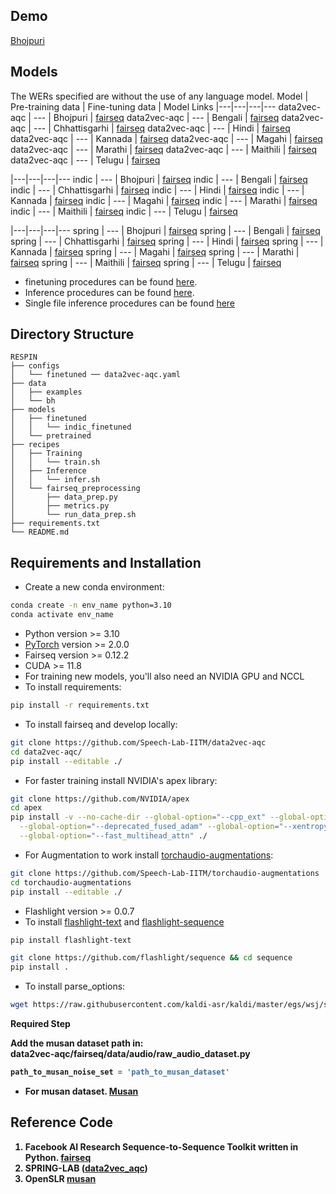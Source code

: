 ## Demo
[Bhojpuri](https://bhashini.gov.in/ulca/search-model/67eb8f9a7d193a1beb4b86c5)


## Models

The WERs specified are without the use of any language model.
Model | Pre-training data | Fine-tuning data | Model Links 
|---|---|---|---
data2vec-aqc | --- | Bhojpuri | [fairseq](https://huggingface.co/SpireLab/RESPIN/resolve/main/finetuned/data2vec-aqc/bh_checkpoint_best.pt) 
data2vec-aqc | --- | Bengali  | [fairseq](https://huggingface.co/SpireLab/RESPIN/resolve/main/finetuned/data2vec-aqc/bn_checkpoint_best.pt)
data2vec-aqc | --- | Chhattisgarhi | [fairseq](https://huggingface.co/SpireLab/RESPIN/resolve/main/finetuned/data2vec-aqc/ch_checkpoint_best.pt)
data2vec-aqc | --- | Hindi | [fairseq](https://huggingface.co/SpireLab/RESPIN/resolve/main/finetuned/data2vec-aqc/hi_checkpoint_best.pt)
data2vec-aqc | --- | Kannada | [fairseq](https://huggingface.co/SpireLab/RESPIN/resolve/main/finetuned/data2vec-aqc/kn_checkpoint_best.pt)
data2vec-aqc | --- | Magahi | [fairseq](https://huggingface.co/SpireLab/RESPIN/resolve/main/finetuned/data2vec-aqc/mg_checkpoint_best.pt)
data2vec-aqc | --- | Marathi | [fairseq](https://huggingface.co/SpireLab/RESPIN/resolve/main/finetuned/data2vec-aqc/mr_checkpoint_best.pt)
data2vec-aqc | --- | Maithili | [fairseq](https://huggingface.co/SpireLab/RESPIN/resolve/main/finetuned/data2vec-aqc/mt_checkpoint_best.pt)
data2vec-aqc | --- | Telugu | [fairseq](https://huggingface.co/SpireLab/RESPIN/resolve/main/finetuned/data2vec-aqc/te_checkpoint_best.pt)


|---|---|---|---
indic | --- | Bhojpuri | [fairseq](https://huggingface.co/SpireLab/RESPIN/resolve/main/finetuned/indic/bh_checkpoint_best.pt) 
indic | --- | Bengali  | [fairseq](https://huggingface.co/SpireLab/RESPIN/resolve/main/finetuned/indic/bn_checkpoint_best.pt)
indic | --- | Chhattisgarhi | [fairseq](https://huggingface.co/SpireLab/RESPIN/resolve/main/finetuned/indic/ch_checkpoint_best.pt)
indic | --- | Hindi | [fairseq](https://huggingface.co/SpireLab/RESPIN/resolve/main/finetuned/indic/hi_checkpoint_best.pt)
indic | --- | Kannada | [fairseq](https://huggingface.co/SpireLab/RESPIN/resolve/main/finetuned/indic/kn_checkpoint_best.pt)
indic | --- | Magahi | [fairseq](https://huggingface.co/SpireLab/RESPIN/resolve/main/finetuned/indic/mg_checkpoint_best.pt)
indic | --- | Marathi | [fairseq](https://huggingface.co/SpireLab/RESPIN/resolve/main/finetuned/indic/mr_checkpoint_best.pt)
indic | --- | Maithili | [fairseq](https://huggingface.co/SpireLab/RESPIN/resolve/main/finetuned/indic/mt_checkpoint_best.pt)
indic | --- | Telugu | [fairseq](https://huggingface.co/SpireLab/RESPIN/resolve/main/finetuned/indic/te_checkpoint_best.pt)


|---|---|---|---
spring | --- | Bhojpuri | [fairseq](https://huggingface.co/SpireLab/RESPIN/resolve/main/finetuned/spring/bh_checkpoint_best.pt) 
spring | --- | Bengali  | [fairseq](https://huggingface.co/SpireLab/RESPIN/resolve/main/finetuned/spring/bn_checkpoint_best.pt)
spring | --- | Chhattisgarhi | [fairseq](https://huggingface.co/SpireLab/RESPIN/resolve/main/finetuned/spring/ch_checkpoint_best.pt)
spring | --- | Hindi | [fairseq](https://huggingface.co/SpireLab/RESPIN/resolve/main/finetuned/spring/hi_checkpoint_best.pt)
spring | --- | Kannada | [fairseq](https://huggingface.co/SpireLab/RESPIN/resolve/main/finetuned/spring/kn_checkpoint_best.pt)
spring | --- | Magahi | [fairseq](https://huggingface.co/SpireLab/RESPIN/resolve/main/finetuned/spring/mg_checkpoint_best.pt)
spring | --- | Marathi | [fairseq](https://huggingface.co/SpireLab/RESPIN/resolve/main/finetuned/spring/mr_checkpoint_best.pt)
spring | --- | Maithili | [fairseq](https://huggingface.co/SpireLab/RESPIN/resolve/main/finetuned/spring/mt_checkpoint_best.pt)
spring | --- | Telugu | [fairseq](https://huggingface.co/SpireLab/RESPIN/resolve/main/finetuned/spring/te_checkpoint_best.pt)




* finetuning procedures can be found [here](https://github.com/labspire/respin_baselines/tree/main/fairseq/recipes/Training).
* Inference procedures can be found [here](https://github.com/labspire/respin_baselines/tree/main/fairseq/recipes/Inference).
* Single file inference procedures can be found [here](https://github.com/labspire/respin_baselines/tree/main/fairseq/recipes/Single_File_Infer)

## Directory Structure
```
RESPIN
├── configs
│   └── finetuned ── data2vec-aqc.yaml
├── data
│   ├── examples
│   └── bh
├── models
│   ├── finetuned
│   │   └── indic_finetuned
│   └── pretrained
├── recipes
│   ├── Training
│   │   └── train.sh
│   ├── Inference
│   │   └── infer.sh
│   └── fairseq_preprocessing
│       ├── data_prep.py
│       ├── metrics.py
│       └── run_data_prep.sh
├── requirements.txt
└── README.md
```

## Requirements and Installation
* Create a new conda environment:
```bash
conda create -n env_name python=3.10
conda activate env_name
```
* Python version >= 3.10
* [PyTorch](https://pytorch.org/) version >= 2.0.0
* Fairseq version >= 0.12.2
* CUDA >= 11.8
* For training new models, you'll also need an NVIDIA GPU and NCCL
* To install requirements:

```bash
pip install -r requirements.txt
```
* To install fairseq and develop locally:

``` bash
git clone https://github.com/Speech-Lab-IITM/data2vec-aqc
cd data2vec-aqc/
pip install --editable ./
```
* For faster training install NVIDIA's apex library:
```bash
git clone https://github.com/NVIDIA/apex
cd apex
pip install -v --no-cache-dir --global-option="--cpp_ext" --global-option="--cuda_ext" \
  --global-option="--deprecated_fused_adam" --global-option="--xentropy" \
  --global-option="--fast_multihead_attn" ./
```
* For Augmentation to work install [torchaudio-augmentations](https://github.com/Speech-Lab-IITM/torchaudio-augmentations):
```bash
git clone https://github.com/Speech-Lab-IITM/torchaudio-augmentations
cd torchaudio-augmentations
pip install --editable ./ 
```

* Flashlight version >= 0.0.7
* To install [flashlight-text](https://github.com/flashlight/text) and [flashlight-sequence](https://github.com/flashlight/sequence)
```bash
pip install flashlight-text

git clone https://github.com/flashlight/sequence && cd sequence
pip install .
```
* To install parse_options:
```bash
wget https://raw.githubusercontent.com/kaldi-asr/kaldi/master/egs/wsj/s5/utils/parse_options.sh && sudo mv parse_options.sh /usr/local/bin/

```
<b>Required Step

Add the musan dataset path in: <br>
data2vec-aqc/fairseq/data/audio/raw_audio_dataset.py <br>
```python
path_to_musan_noise_set = 'path_to_musan_dataset'
```

* For musan dataset.
[Musan](https://www.openslr.org/resources/17/musan.tar.gz)


## Reference Code
1. Facebook AI Research Sequence-to-Sequence Toolkit written in Python. [fairseq](https://github.com/facebookresearch/fairseq)
2. SPRING-LAB ([data2vec_aqc](https://asr.iitm.ac.in/models))
3. OpenSLR [musan](https://www.openslr.org/17/)



